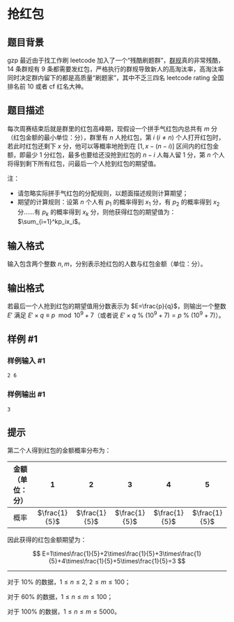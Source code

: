 # 抢红包

## 题目背景

gzp 最近由于找工作刷 leetcode 加入了一个“残酷刷题群”，[群规](https://board.cruelcoding.com/rules.html)真的非常残酷，14 条群规有 9 条都需要发红包，严格执行的群规导致新人的高淘汰率，高淘汰率同时决定群内留下的都是高质量“刷题家”，其中不乏三四名 leetcode rating 全国排名前 10 或者 cf 红名大神。

## 题目描述

每次周赛结束后就是群里的红包高峰期，现假设一个拼手气红包内总共有 $m$ 分（红包金额的最小单位：分），群里有 $n$ 人抢红包，第 $i~(i\neq n)$ 个人打开红包时，若此时红包还剩下 $x$ 分，他可以等概率地抢到在 $[1,x-(n-i)]$ 区间内的红包金额，即最少 $1$ 分红包，最多也要给还没抢到红包的 $n-i$ 人每人留 $1$ 分，第 $n$ 个人将得到剩下所有红包，问最后一个人抢到红包的期望值。

注：

- 请忽略实际拼手气红包的分配规则，以题面描述规则计算期望；
- 期望的计算规则：设第 $n$ 个人有 $p_1$ 的概率得到 $x_1$ 分，有 $p_2$ 的概率得到 $x_2$ 分……有 $p_k$ 的概率得到 $x_k$ 分，则他获得红包的期望值为：$\sum_{i=1}^kp_ix_i$。

## 输入格式

输入包含两个整数 $n,m$，分别表示抢红包的人数与红包金额（单位：分）。

## 输出格式

若最后一个人抢到红包的期望值用分数表示为 $E=\frac{p}{q}$，则输出一个整数 $E'$ 满足 $E'\times q\equiv p\mod10^9+7$（或者说 $E'\times q~\%~(10^9+7)=p~\%~(10^9+7)$）。

## 样例 #1

### 样例输入 #1

```
2 6
```

### 样例输出 #1

```
3
```

## 提示

第二个人得到红包的金额概率分布为：

| 金额（单位：分） |       1       |       2       |       3       |       4       |       5       |
| :--------------: | :-----------: | :-----------: | :-----------: | :-----------: | :-----------: |
|       概率       | $\frac{1}{5}$ | $\frac{1}{5}$ | $\frac{1}{5}$ | $\frac{1}{5}$ | $\frac{1}{5}$ |

因此获得的红包金额期望为：

$$
E=1\times\frac{1}{5}+2\times\frac{1}{5}+3\times\frac{1}{5}+4\times\frac{1}{5}+5\times\frac{1}{5}=3
$$

---

对于 $10\%$ 的数据，$1\leq n\leq2,~2\leq m\leq100$；

对于 $60\%$ 的数据，$1\leq n\leq m\leq100$；

对于 $100\%$ 的数据，$1\leq n\leq m\leq5000$。